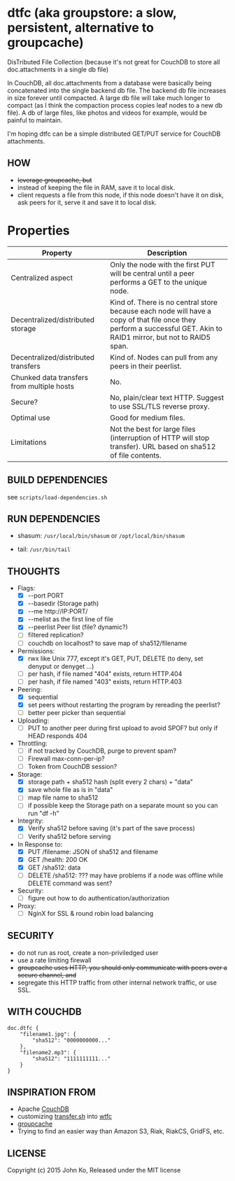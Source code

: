 # dtfc (aka groupstore: a slow, persistent, alternative to groupcache)
DisTributed File Collection (because it's not great for CouchDB to store all doc.attachments in a single db file)

In CouchDB, all doc.attachments from a database were basically being concatenated into the single backend db file. The backend db file increases in size forever until compacted. A large db file will take much longer to compact (as I think the compaction process copies leaf nodes to a new db file). A db of large files, like photos and videos for example, would be painful to maintain.

I'm hoping dtfc can be a simple distributed GET/PUT service for CouchDB attachments.

## HOW

- ~~leverage groupcache, but~~
- instead of keeping the file in RAM, save it to local disk.
- client requests a file from this node, if this node doesn't have it on disk, ask peers for it, serve it and save it to local disk.

# Properties

Property                                   | Description
-------------------------------------------|------------------
Centralized aspect                         | Only the node with the first PUT will be central until a peer performs a GET to the unique node.
Decentralized/distributed storage          | Kind of. There is no central store because each node will have a copy of that file once they perform a successful GET. Akin to RAID1 mirror, but not to RAID5 span.
Decentralized/distributed transfers        | Kind of. Nodes can pull from any peers in their peerlist.
Chunked data transfers from multiple hosts | No.
Secure?                                    | No, plain/clear text HTTP. Suggest to use SSL/TLS reverse proxy.
Optimal use                                | Good for medium files.
Limitations                                | Not the best for large files (interruption of HTTP will stop transfer). URL based on sha512 of file contents.

## BUILD DEPENDENCIES

see `scripts/load-dependencies.sh`

## RUN DEPENDENCIES

- shasum: `/usr/local/bin/shasum` or `/opt/local/bin/shasum`

- tail: `/usr/bin/tail`

## THOUGHTS

- Flags:
  - [x] --port PORT
  - [x] --basedir (Storage path)
  - [x] --me http://IP:PORT/
  - [x] --melist as the first line of file
  - [x] --peerlist Peer list (file? dynamic?)
  - [ ] filtered replication?
  - [ ] couchdb on localhost? to save map of sha512/filename
- Permissions:
  - [x] rwx like Unix 777, except it's GET, PUT, DELETE (to deny, set denyput or denyget ...)
  - [ ] per hash, if file named "404" exists, return HTTP.404
  - [ ] per hash, if file named "403" exists, return HTTP.403
- Peering:
  - [x] sequential
  - [x] set peers without restarting the program by rereading the peerlist?
  - [ ] better peer picker than sequential
- Uploading:
  - [ ] PUT to another peer during first upload to avoid SPOF? but only if HEAD responds 404
- Throttling:
  - [ ] if not tracked by CouchDB, purge to prevent spam?
  - [ ] Firewall max-conn-per-ip?
  - [ ] Token from CouchDB session?
- Storage:
  - [x] storage path + sha512 hash (split every 2 chars) + "data"
  - [x] save whole file as is in "data"
  - [ ] map file name to sha512
  - [ ] if possible keep the Storage path on a separate mount so you can run "df -h"
- Integrity:
  - [x] Verify sha512 before saving (it's part of the save process)
  - [ ] Verify sha512 before serving
- In Response to:
  - [x] PUT /filename: JSON of sha512 and filename
  - [x] GET /health: 200 OK
  - [x] GET /sha512: data
  - [ ] DELETE /sha512: ??? may have problems if a node was offline while DELETE command was sent?
- Security:
  - [ ] figure out how to do authentication/authorization
- Proxy:
  - [ ] NginX for SSL & round robin load balancing

## SECURITY

- do not run as root, create a non-priviledged user
- use a rate limiting firewall
- ~~groupcache uses HTTP, you should only communicate with peers over a secure channel, and~~
- segregate this HTTP traffic from other internal network traffic, or use SSL.

## WITH COUCHDB

```
doc.dtfc {
    "filename1.jpg": {
        "sha512": "0000000000..."
    },
    "filename2.mp3": {
        "sha512": "1111111111..."
    }
}
```

## INSPIRATION FROM

- Apache [CouchDB](http://couchdb.apache.org/)
- customizing [transfer.sh](https://transfer.sh/) into [wtfc](https://github.com/johnko/wtfc/)
- [groupcache](https://github.com/golang/groupcache)
- Trying to find an easier way than Amazon S3, Riak, RiakCS, GridFS, etc.

## LICENSE

Copyright (c) 2015 John Ko, Released under the MIT license
